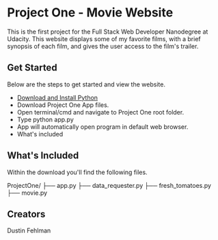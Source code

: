 Project One - Movie Website
===========================

This is the first project for the Full Stack Web Developer Nanodegree at Udacity.  This website displays some of my favorite films, with a brief synopsis of each film, and gives the user access to the film's trailer.  

Get Started
-----------
Below are the steps to get started and view the website.

 - [Download and Install Python](https://www.python.org/downloads/)
 - Download Project One App files. 
 - Open terminal/cmd and navigate to Project One root folder.
 - Type python app.py
 - App will automatically open program in default web browser.  
 - What's included

What's Included
---------------
Within the download you'll find the following files.

ProjectOne/
├── app.py
├── data_requester.py
├── fresh_tomatoes.py
├── movie.py

Creators
--------
Dustin Fehlman

